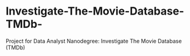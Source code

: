 # Investigate-The-Movie-Database-TMDb-
Project for Data Analyst Nanodegree: Investigate The Movie Database (TMDb)
